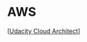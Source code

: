 # AWS

[[Udacity Cloud Architect]]

[//begin]: # "Autogenerated link references for markdown compatibility"
[Udacity Cloud Architect]: udacity-cloud-architect "Udacity Cloud Architect"
[//end]: # "Autogenerated link references"